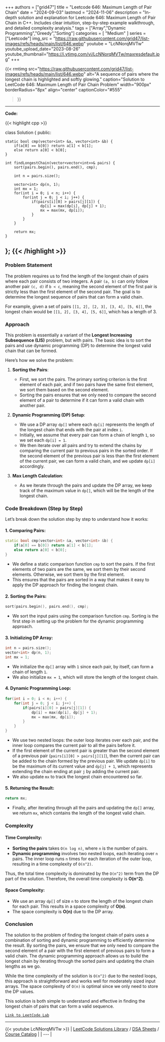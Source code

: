 
+++
authors = ["grid47"]
title = "Leetcode 646: Maximum Length of Pair Chain"
date = "2024-09-03"
lastmod = "2024-11-06"
description = "In-depth solution and explanation for Leetcode 646: Maximum Length of Pair Chain in C++. Includes clear intuition, step-by-step example walkthrough, and detailed complexity analysis."
tags = ["Array","Dynamic Programming","Greedy","Sorting"]
categories = [
    "Medium"
]
series = ["Leetcode"]
img_src = "https://raw.githubusercontent.com/grid47/list-images/refs/heads/main/list/646.webp"
youtube = "LcNNorqMVTw"
youtube_upload_date="2023-08-26"
youtube_thumbnail="https://i.ytimg.com/vi/LcNNorqMVTw/maxresdefault.jpg"
+++


{{< rmtimg 
    src="https://raw.githubusercontent.com/grid47/list-images/refs/heads/main/list/646.webp" 
    alt="A sequence of pairs where the longest chain is highlighted and softly glowing."
    caption="Solution to LeetCode 646: Maximum Length of Pair Chain Problem"
    width="900px"
    borderRadius="8px"
    align="center" 
    captionColor="#555"
>}}
---
**Code:**

{{< highlight cpp >}}

class Solution {
public:

    static bool cmp(vector<int> &a, vector<int> &b) {
        if(a[0] == b[0]) return a[1] < b[1];
        else return a[0] < b[0];
    }

    int findLongestChain(vector<vector<int>>& pairs) {
        sort(pairs.begin(), pairs.end(), cmp);
        
        int n = pairs.size();
        
        vector<int> dp(n, 1);
        int mx = 1;
        for(int i = 0; i < n; i++) {
            for(int j = 0; j < i; j++) {
                if(pairs[i][0] > pairs[j][1]) {
                    dp[i] = max(dp[i], dp[j] + 1);
                    mx = max(mx, dp[i]);
                }
            }
        }
        
        return mx;
    }
};
{{< /highlight >}}
---

### Problem Statement

The problem requires us to find the length of the longest chain of pairs where each pair consists of two integers. A pair `(a, b)` can only follow another pair `(c, d)` if `b < c`, meaning the second element of the first pair is strictly less than the first element of the second pair. The goal is to determine the longest sequence of pairs that can form a valid chain.

For example, given a set of pairs `[[1, 2], [2, 3], [3, 4], [5, 6]]`, the longest chain would be `[[1, 2], [3, 4], [5, 6]]`, which has a length of 3.

### Approach

This problem is essentially a variant of the **Longest Increasing Subsequence (LIS)** problem, but with pairs. The basic idea is to sort the pairs and use dynamic programming (DP) to determine the longest valid chain that can be formed.

Here’s how we solve the problem:

1. **Sorting the Pairs**: 
   - First, we sort the pairs. The primary sorting criterion is the first element of each pair, and if two pairs have the same first element, we sort them based on the second element.
   - Sorting the pairs ensures that we only need to compare the second element of a pair to determine if it can form a valid chain with another pair.

2. **Dynamic Programming (DP) Setup**:
   - We use a DP array `dp[]` where each `dp[i]` represents the length of the longest chain that ends with the pair at index `i`.
   - Initially, we assume that every pair can form a chain of length `1`, so we set each `dp[i] = 1`.
   - We then iterate over all pairs and try to extend the chains by comparing the current pair to previous pairs in the sorted order. If the second element of the previous pair is less than the first element of the current pair, we can form a valid chain, and we update `dp[i]` accordingly.

3. **Max Length Calculation**:
   - As we iterate through the pairs and update the DP array, we keep track of the maximum value in `dp[]`, which will be the length of the longest chain.

### Code Breakdown (Step by Step)

Let’s break down the solution step by step to understand how it works:

#### 1. **Comparing Pairs**:
```cpp
static bool cmp(vector<int> &a, vector<int> &b) {
    if(a[0] == b[0]) return a[1] < b[1];
    else return a[0] < b[0];
}
```
- We define a static comparison function `cmp` to sort the pairs. If the first elements of two pairs are the same, we sort them by their second elements. Otherwise, we sort them by the first element.
- This ensures that the pairs are sorted in a way that makes it easy to apply the DP approach for finding the longest chain.

#### 2. **Sorting the Pairs**:
```cpp
sort(pairs.begin(), pairs.end(), cmp);
```
- We sort the input pairs using the comparison function `cmp`. Sorting is the first step in setting up the problem for the dynamic programming approach.

#### 3. **Initializing DP Array**:
```cpp
int n = pairs.size();
vector<int> dp(n, 1);
int mx = 1;
```
- We initialize the `dp[]` array with `1` since each pair, by itself, can form a chain of length `1`.
- We also initialize `mx = 1`, which will store the length of the longest chain.

#### 4. **Dynamic Programming Loop**:
```cpp
for(int i = 0; i < n; i++) {
    for(int j = 0; j < i; j++) {
        if(pairs[i][0] > pairs[j][1]) {
            dp[i] = max(dp[i], dp[j] + 1);
            mx = max(mx, dp[i]);
        }
    }
}
```
- We use two nested loops: the outer loop iterates over each pair, and the inner loop compares the current pair to all the pairs before it.
- If the first element of the current pair is greater than the second element of a previous pair (`pairs[i][0] > pairs[j][1]`), then the current pair can be added to the chain formed by the previous pair. We update `dp[i]` to be the maximum of its current value and `dp[j] + 1`, which represents extending the chain ending at pair `j` by adding the current pair.
- We also update `mx` to track the longest chain encountered so far.

#### 5. **Returning the Result**:
```cpp
return mx;
```
- Finally, after iterating through all the pairs and updating the `dp[]` array, we return `mx`, which contains the length of the longest valid chain.

### Complexity

#### Time Complexity:
- **Sorting the pairs** takes `O(n log n)`, where `n` is the number of pairs.
- **Dynamic programming** involves two nested loops, each iterating over `n` pairs. The inner loop runs `n` times for each iteration of the outer loop, resulting in a time complexity of `O(n^2)`.

Thus, the total time complexity is dominated by the `O(n^2)` term from the DP part of the solution. Therefore, the overall time complexity is **O(n^2)**.

#### Space Complexity:
- We use an array `dp[]` of size `n` to store the length of the longest chain for each pair. This results in a space complexity of **O(n)**.
- The space complexity is **O(n)** due to the DP array.

### Conclusion

The solution to the problem of finding the longest chain of pairs uses a combination of sorting and dynamic programming to efficiently determine the result. By sorting the pairs, we ensure that we only need to compare the second element of a pair with the first element of previous pairs to form a valid chain. The dynamic programming approach allows us to build the longest chain by iterating through the sorted pairs and updating the chain lengths as we go.

While the time complexity of the solution is `O(n^2)` due to the nested loops, this approach is straightforward and works well for moderately sized input arrays. The space complexity of `O(n)` is optimal since we only need to store the DP values.

This solution is both simple to understand and effective in finding the longest chain of pairs that can form a valid sequence.

[`Link to LeetCode Lab`](https://leetcode.com/problems/maximum-length-of-pair-chain/description/)

---
{{< youtube LcNNorqMVTw >}}
| [LeetCode Solutions Library](https://grid47.xyz/leetcode/) / [DSA Sheets](https://grid47.xyz/sheets/) / [Course Catalog](https://grid47.xyz/courses/) |
| --- |
